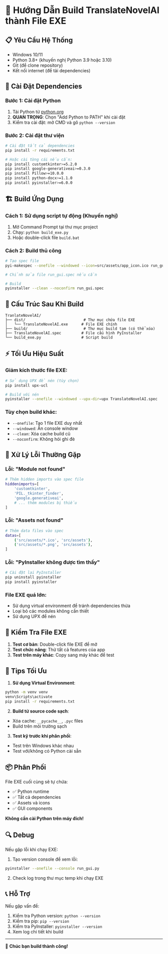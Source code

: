 # 🚀 Hướng Dẫn Build TranslateNovelAI thành File EXE

## 📋 Yêu Cầu Hệ Thống

- Windows 10/11
- Python 3.8+ (khuyến nghị Python 3.9 hoặc 3.10)
- Git (để clone repository)
- Kết nối internet (để tải dependencies)

## 🔧 Cài Đặt Dependencies

### Bước 1: Cài đặt Python
1. Tải Python từ [python.org](https://www.python.org/downloads/)
2. **QUAN TRỌNG**: Chọn "Add Python to PATH" khi cài đặt
3. Kiểm tra cài đặt: mở CMD và gõ `python --version`

### Bước 2: Cài đặt thư viện
```bash
# Cài đặt tất cả dependencies
pip install -r requirements.txt

# Hoặc cài từng cái nếu cần:
pip install customtkinter>=5.2.0
pip install google-generativeai>=0.3.0
pip install Pillow>=10.0.0
pip install python-docx>=1.1.0
pip install pyinstaller>=6.0.0
```

## 🏗️ Build Ứng Dụng

### Cách 1: Sử dụng script tự động (Khuyến nghị)
1. Mở Command Prompt tại thư mục project
2. Chạy: `python build_exe.py`
3. Hoặc double-click file `build.bat`

### Cách 2: Build thủ công
```bash
# Tạo spec file
pyi-makespec --onefile --windowed --icon=src/assets/app_icon.ico run_gui.py

# Chỉnh sửa file run_gui.spec nếu cần

# Build
pyinstaller --clean --noconfirm run_gui.spec
```

## 📁 Cấu Trúc Sau Khi Build

```
TranlateNovelAI/
├── dist/                          # Thư mục chứa file EXE
│   └── TranslateNovelAI.exe      # File EXE chính
├── build/                         # Thư mục build tạm (có thể xóa)
├── TranslateNovelAI.spec         # File cấu hình PyInstaller
└── build_exe.py                  # Script build
```

## ⚡ Tối Ưu Hiệu Suất

### Giảm kích thước file EXE:
```bash
# Sử dụng UPX để nén (tùy chọn)
pip install upx-ucl

# Build với nén
pyinstaller --onefile --windowed --upx-dir=upx TranslateNovelAI.spec
```

### Tùy chọn build khác:
- `--onefile`: Tạo 1 file EXE duy nhất
- `--windowed`: Ẩn console window
- `--clean`: Xóa cache build cũ
- `--noconfirm`: Không hỏi ghi đè

## 🐛 Xử Lý Lỗi Thường Gặp

### Lỗi: "Module not found"
```bash
# Thêm hidden imports vào spec file
hiddenimports=[
    'customtkinter',
    'PIL._tkinter_finder',
    'google.generativeai',
    # ... thêm modules bị thiếu
]
```

### Lỗi: "Assets not found"
```bash
# Thêm data files vào spec
datas=[
    ('src/assets/*.ico', 'src/assets'),
    ('src/assets/*.png', 'src/assets'),
]
```

### Lỗi: "PyInstaller không được tìm thấy"
```bash
# Cài đặt lại PyInstaller
pip uninstall pyinstaller
pip install pyinstaller
```

### File EXE quá lớn:
- Sử dụng virtual environment để tránh dependencies thừa
- Loại bỏ các modules không cần thiết
- Sử dụng UPX để nén

## 📝 Kiểm Tra File EXE

1. **Test cơ bản**: Double-click file EXE để mở
2. **Test chức năng**: Thử tất cả features của app
3. **Test trên máy khác**: Copy sang máy khác để test

## 🎯 Tips Tối Ưu

1. **Sử dụng Virtual Environment**:
```bash
python -m venv venv
venv\Scripts\activate
pip install -r requirements.txt
```

2. **Build từ source code sạch**:
- Xóa cache: `__pycache__`, `.pyc` files
- Build trên môi trường sạch

3. **Test kỹ trước khi phân phối**:
- Test trên Windows khác nhau
- Test với/không có Python cài sẵn

## 📦 Phân Phối

File EXE cuối cùng sẽ tự chứa:
- ✅ Python runtime
- ✅ Tất cả dependencies
- ✅ Assets và icons
- ✅ GUI components

**Không cần cài Python trên máy đích!**

## 🔍 Debug

Nếu gặp lỗi khi chạy EXE:
1. Tạo version console để xem lỗi:
```bash
pyinstaller --onefile --console run_gui.py
```

2. Check log trong thư mục temp khi chạy EXE

## 📞 Hỗ Trợ

Nếu gặp vấn đề:
1. Kiểm tra Python version: `python --version`
2. Kiểm tra pip: `pip --version`  
3. Kiểm tra PyInstaller: `pyinstaller --version`
4. Xem log chi tiết khi build

---

🎉 **Chúc bạn build thành công!** 